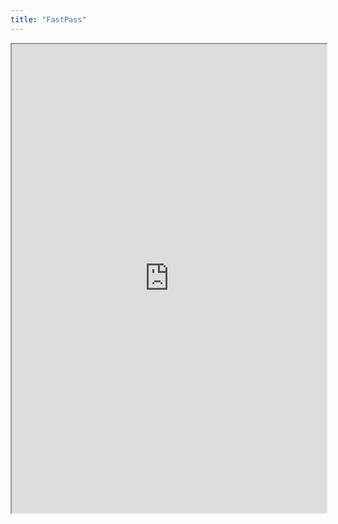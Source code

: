 ```yaml
---
title: "FastPass"
---
```



<iframe height="750" width="100%" src="https://ewelton.github.io/ktest/wiki.html#FastPass"></iframe>
